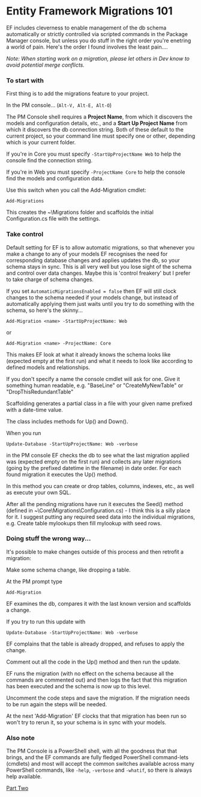 # Entity Framework Migrations 101

EF includes cleverness to enable management of the db schema automatically or strictly controlled via scripted commands in the Package Manager console, but unless you do stuff in the right order you're enetring a world of pain. Here's the order I found involves the least pain....

*Note: When starting work on a migration, please let others in Dev know to avoid potential merge conflicts.*

### To start with

First thing is to add the migrations feature to your project.

In the PM console... (`Alt-V, Alt-E, Alt-O`)

The PM Console shell requires a **Project Name**, from which it discovers the models and configuration details, etc., and a **Start Up Project Name** from which it discovers the db connection string. Both of these default to the current project, so your command line must specify one or other, depending which is your current folder.

If you're in Core you must specify `-StartUpProjectName Web` to help the console find the connection string.

If you're in Web you must specify `-ProjectName Core` to help the console find the models and configuration data.

Use this switch when you call the Add-Migration cmdlet:

`Add-Migrations`

This creates the ~\Migrations folder and scaffolds the initial Configuration.cs file with the settings.

### Take control

Default setting for EF is to allow automatic migrations, so that whenever you make a change to any of your models EF recognises the need for corresponding database changes and applies updates the db, so your schema stays in sync. This is all very well but you lose sight of the schema and control over data changes. Maybe this is 'control freakery' but I prefer to take charge of schema changes.

If you set `AutomaticMigrationsEnabled = false` then EF will still clock changes to the schema needed if your models change, but instead of automatically applying them just waits until you try to do something with the schema, so here's the skinny...


`Add-Migration <name> -StartUpProjectName: Web`

or

`Add-Migration <name> -ProjectName: Core`

This makes EF look at what it already knows the schema looks like (expected empty at the first run) and what it needs to look like according to defined models and relationships.

If you don't specify a name the console cmdlet will ask for one. Give it something human readable, e.g. "BaseLine" or "CreateMyNewTable" or "DropThisRedundantTable"

Scaffolding generates a partial class in a file with your given name prefixed with a date-time value.

The class includes methods for Up() and Down().

When you run

`Update-Database -StartUpProjectName: Web -verbose`

in the PM console EF checks the db to see what the last migration applied was (expected empty on the first run) and collects any later migrations (going by the prefixed datetime in the filename) in date order. For each found migration it executes the Up() method.

In this method you can create or drop tables, columns, indexes, etc., as well as execute your own SQL.

After all the pending migrations have run it executes the Seed() method (defined in ~\Core\Migrations\Configuration.cs) - I think this is a silly place for it. I suggest putting any required seed data into the individual migrations, e.g. Create table mylookups then fill mylookup with seed rows.

### Doing stuff the wrong way...

It's possible to make changes outside of this process and then retrofit a migration:

Make some schema change, like dropping a table.

At the PM prompt type

`Add-Migration`

EF examines the db, compares it with the last known version and scaffolds a change.

If you try to run this update with

`Update-Database -StartUpProjectName: Web -verbose`

EF complains that the table is already dropped, and refuses to apply the change.

Comment out all the code in the Up() method and then run the update.

EF runs the migration (with no effect on the schema because all the commands are commented out) and then logs the fact that this migration has been executed and the schema is now up to this level.

Uncomment the code steps and save the migration. If the migration needs to be run again the steps will be needed.

At the next 'Add-Migration' EF clocks that that migration has been run so won't try to rerun it, so your schema is in sync with your models.

### Also note

The PM Console is a PowerShell shell, with all the goodness that that brings, and the EF commands are fully fledged PowerShell command-lets (cmdlets) and most will accept the common switches available across many PowerShell commands, like `-help`, `-verbose` and `-whatif`, so there is always help available.

[Part Two](Migrations_201.md)

